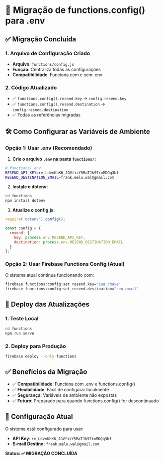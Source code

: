 # 🔧 Migração de functions.config() para .env

## ✅ **Migração Concluída**

### **1. Arquivo de Configuração Criado**
- **Arquivo**: `functions/config.js`
- **Função**: Centraliza todas as configurações
- **Compatibilidade**: Funciona com e sem .env

### **2. Código Atualizado**
- ✅ `functions.config().resend.key` → `config.resend.key`
- ✅ `functions.config().resend.destination` → `config.resend.destination`
- ✅ Todas as referências migradas

## 🛠️ **Como Configurar as Variáveis de Ambiente**

### **Opção 1: Usar .env (Recomendado)**

1. **Crie o arquivo `.env` na pasta `functions/`:**
```bash
# functions/.env
RESEND_API_KEY=re_LdvmKhK6_JGVfizY5MaTJk97imMDQq3bf
RESEND_DESTINATION_EMAIL=frank.melo.wal@gmail.com
```

2. **Instale o dotenv:**
```bash
cd functions
npm install dotenv
```

3. **Atualize o config.js:**
```javascript
require('dotenv').config();

const config = {
  resend: {
    key: process.env.RESEND_API_KEY,
    destination: process.env.RESEND_DESTINATION_EMAIL
  }
};
```

### **Opção 2: Usar Firebase Functions Config (Atual)**

O sistema atual continua funcionando com:
```bash
firebase functions:config:set resend.key="sua_chave"
firebase functions:config:set resend.destination="seu_email"
```

## 🚀 **Deploy das Atualizações**

### **1. Teste Local**
```bash
cd functions
npm run serve
```

### **2. Deploy para Produção**
```bash
firebase deploy --only functions
```

## ✅ **Benefícios da Migração**

- ✅ **Compatibilidade**: Funciona com .env e functions.config()
- ✅ **Flexibilidade**: Fácil de configurar localmente
- ✅ **Segurança**: Variáveis de ambiente não expostas
- ✅ **Futuro**: Preparado para quando functions.config() for descontinuado

## 🔧 **Configuração Atual**

O sistema está configurado para usar:
- **API Key**: `re_LdvmKhK6_JGVfizY5MaTJk97imMDQq3bf`
- **E-mail Destino**: `frank.melo.wal@gmail.com`

**Status: ✅ MIGRAÇÃO CONCLUÍDA**
